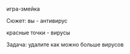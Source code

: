 игра-змейка


Сюжет: вы - антивирус


красные точки - вирусы


Задача: удалите как можно больше вирусов
